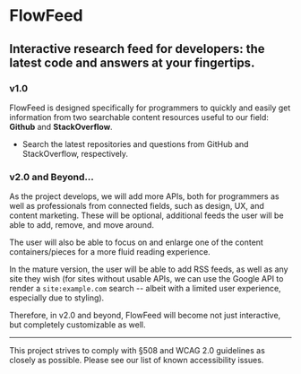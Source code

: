 # FlowFeed

## Interactive research feed for developers: the latest code and answers at your fingertips.

### v1.0

FlowFeed is designed specifically for programmers to quickly and easily get information from two searchable content resources useful to our field: **Github** and **StackOverflow**.

 * Search the latest repositories and questions from GitHub and StackOverflow, respectively.

### v2.0 and Beyond...

As the project develops, we will add more APIs, both for programmers as well as professionals from connected fields, such as design, UX, and content marketing. These will be optional, additional feeds the user will be able to add, remove, and move around.

The user will also be able to focus on and enlarge one of the content containers/pieces for a more fluid reading experience.

In the mature version, the user will be able to add RSS feeds, as well as any site they wish (for sites without usable APIs, we can use the Google API to render a `site:example.com` search -- albeit with a limited user experience, especially due to styling).

Therefore, in v2.0 and beyond, FlowFeed will become not just interactive, but completely customizable as well.

---

This project strives to comply with §508 and WCAG 2.0 guidelines as closely as possible. Please see our list of known accessibility issues.
